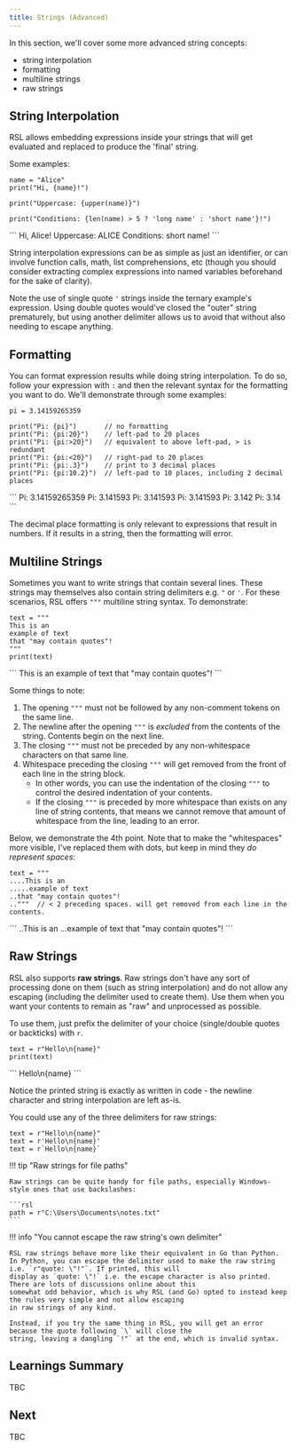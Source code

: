 ```yaml
---
title: Strings (Advanced)
---
```


In this section, we'll cover some more advanced string concepts:

- string interpolation
- formatting
- multiline strings
- raw strings

## String Interpolation

RSL allows embedding expressions inside your strings that will get evaluated and replaced to produce the 'final' string.

Some examples:

```rsl
name = "Alice"
print("Hi, {name}!")

print("Uppercase: {upper(name)}")

print("Conditions: {len(name) > 5 ? 'long name' : 'short name'}!")
```

<div class="result">
```
Hi, Alice!
Uppercase: ALICE
Conditions: short name!
```
</div>

String interpolation expressions can be as simple as just an identifier, or can involve function calls, math, list comprehensions, etc (though you should consider extracting complex expressions into named variables beforehand for the sake of clarity).

Note the use of single quote `'` strings inside the ternary example's expression. Using double quotes would've closed the "outer" string prematurely, but using another delimiter allows us to avoid that without also needing to escape anything.

## Formatting

You can format expression results while doing string interpolation.
To do so, follow your expression with `:` and then the relevant syntax for the formatting you want to do. We'll demonstrate through some examples:

```rsl
pi = 3.14159265359

print("Pi: {pi}")       // no formatting
print("Pi: {pi:20}")    // left-pad to 20 places
print("Pi: {pi:>20}")   // equivalent to above left-pad, > is redundant
print("Pi: {pi:<20}")   // right-pad to 20 places
print("Pi: {pi:.3}")    // print to 3 decimal places
print("Pi: {pi:10.2}")  // left-pad to 10 places, including 2 decimal places
```

<div class="result">
```
Pi: 3.14159265359
Pi:             3.141593
Pi:             3.141593
Pi: 3.141593            
Pi: 3.142
Pi:       3.14
```
</div>

The decimal place formatting is only relevant to expressions that result in numbers. If it results in a string, then the formatting will error.

[//]: # (todo update here when comma, formatting added)
[//]: # (todo update here if we add 0 padding)

## Multiline Strings

Sometimes you want to write strings that contain several lines. These strings may themselves also contain string delimiters e.g. `"` or `'`.
For these scenarios, RSL offers `"""` multiline string syntax. To demonstrate:

```rsl
text = """
This is an
example of text
that "may contain quotes"!
"""
print(text)
```

<div class="result">
```
This is an
example of text
that "may contain quotes"!
```
</div>

Some things to note:

1. The opening `"""` must not be followed by any non-comment tokens on the same line.
2. The newline after the opening `"""` is *excluded* from the contents of the string. Contents begin on the next line.
3. The closing `"""` must not be preceded by any non-whitespace characters on that same line.
4. Whitespace preceding the closing `"""` will get removed from the front of each line in the string block.
    - In other words, you can use the indentation of the closing `"""` to control the desired indentation of your contents.
    - If the closing `"""` is preceded by more whitespace than exists on any line of string contents, that means we cannot remove that amount of whitespace from the line, leading to an error.

Below, we demonstrate the 4th point. Note that to make the "whitespaces" more visible, I've replaced them with dots, but keep in mind they *do represent spaces*:

```rsl
text = """
....This is an
.....example of text
..that "may contain quotes"!
.."""  // < 2 preceding spaces. will get removed from each line in the contents.
```

<div class="result">
```
..This is an
...example of text
that "may contain quotes"!
```
</div>

[//]: # (todo when n-""" delimiters are implemented, update this)

## Raw Strings

RSL also supports **raw strings**.
Raw strings don't have any sort of processing done on them (such as string interpolation) and do not allow any escaping (including the delimiter used to create them).
Use them when you want your contents to remain as "raw" and unprocessed as possible.

To use them, just prefix the delimiter of your choice (single/double quotes or backticks) with `r`.

```rsl
text = r"Hello\n{name}"
print(text)
```

<div class="result">
```
Hello\n{name}
```
</div>

Notice the printed string is exactly as written in code - the newline character and string interpolation are left as-is.

You could use any of the three delimiters for raw strings:

```rsl
text = r"Hello\n{name}"
text = r'Hello\n{name}'
text = r`Hello\n{name}`
```

!!! tip "Raw strings for file paths"

    Raw strings can be quite handy for file paths, especially Windows-style ones that use backslashes:

    ```rsl
    path = r"C:\Users\Documents\notes.txt"
    ```

!!! info "You cannot escape the raw string's own delimiter"

    RSL raw strings behave more like their equivalent in Go than Python.
    In Python, you can escape the delimiter used to make the raw string i.e. `r"quote: \"!"`. If printed, this will
    display as `quote: \"!` i.e. the escape character is also printed. There are lots of discussions online about this
    somewhat odd behavior, which is why RSL (and Go) opted to instead keep the rules very simple and not allow escaping
    in raw strings of any kind.
    
    Instead, if you try the same thing in RSL, you will get an error because the quote following `\` will close the
    string, leaving a dangling `!"` at the end, which is invalid syntax.

## Learnings Summary

TBC

## Next

TBC
